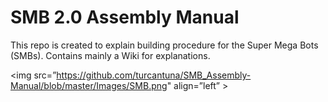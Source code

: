 # SMB 2.0 Assembly Manual
This repo is created to explain building procedure for the  Super Mega Bots (SMBs). Contains mainly a Wiki for explanations.

<img src=”https://github.com/turcantuna/SMB_Assembly-Manual/blob/master/Images/SMB.png" align=”left” >


